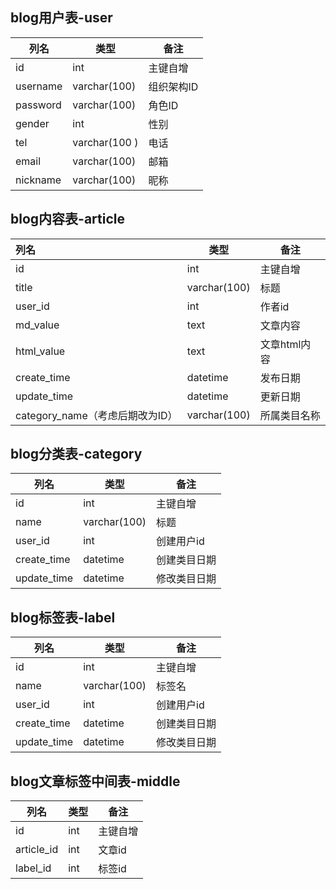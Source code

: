 
## blog用户表-user

| 列名                  | 类型               |      备注            |
| --------------------| ---------------   |------------------   |
| id                        | int           |  主键自增       |
| username          | varchar(100)| 组织架构ID    |
| password           | varchar(100)| 角色ID             |
| gender               |          int          |性别            |
| tel                        | varchar(100 )|         电话         |
| email                   | varchar(100) |        邮箱         |
| nickname             |     varchar(100)  |    昵称                 |

## blog内容表-article

| 列名                  | 类型               |      备注            |
| :-------------------| ---------------   |------------------   |
| id                        | int         		     |  主键自增       |
| title                     | varchar(100)              |          标题    |
| user_id                    |      int      |     作者id             |
| md_value               |          text          |文章内容            |
| html_value               |          text          |文章html内容           |
| create_time            | datetime|         发布日期        |
| update_time            | datetime|         更新日期        |
| category_name（考虑后期改为ID）  | varchar(100)          |         所属类目名称        |


## blog分类表-category

| 列名                  | 类型               |      备注            |
| --------------------| ---------------   |------------------   |
| id                        | int         		     |  主键自增       |
| name                     | varchar(100)              |          标题    |
| user_id            |       int                |         创建用户id        |
| create_time            |      datetime        |         创建类目日期        |
| update_time            |      datetime        |         修改类目日期        |

## blog标签表-label

| 列名                  | 类型               |      备注            |
| --------------------| ---------------   |------------------   |
| id                        | int         		     |  主键自增       |
| name                     | varchar(100)              |          标签名    |
| user_id            |       int                |         创建用户id        |
| create_time            |      datetime        |         创建类目日期        |
| update_time            |      datetime        |         修改类目日期        |

## blog文章标签中间表-middle

| 列名                  | 类型               |      备注            |
| --------------------| ---------------   |------------------   |
| id                        | int         		     |  主键自增       |
| article_id                     | int              |          文章id    |
| label_id            |       int                |         标签id      |
